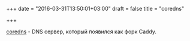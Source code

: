 +++
date = "2016-03-31T13:50:01+03:00"
draft = false
title = "coredns"

+++

<p><a href="https://github.com/miekg/coredns">coredns</a>&nbsp;- DNS сервер, который появился как форк&nbsp;Caddy.</p>

